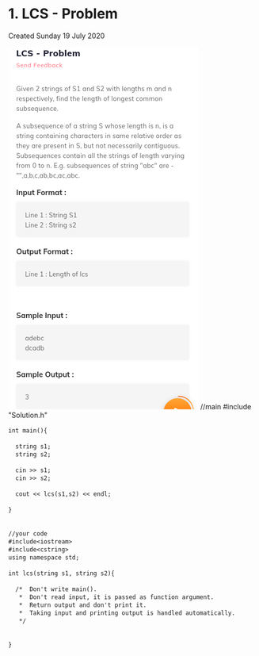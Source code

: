 # 1. LCS - Problem
Created Sunday 19 July 2020

![](./1._LCS_-_Problem_-_80/pasted_image.png)
	//main
	#include "Solution.h"
	
	int main(){
	
	  string s1;
	  string s2;
	
	  cin >> s1;
	  cin >> s2;
	
	  cout << lcs(s1,s2) << endl;
	
	}
	
	
	//your code
	#include<iostream>
	#include<cstring>
	using namespace std;
	
	int lcs(string s1, string s2){
	
	  /*  Don't write main().
	   *  Don't read input, it is passed as function argument.
	   *  Return output and don't print it.
	   *  Taking input and printing output is handled automatically.
	   */
	
	
	}
	

